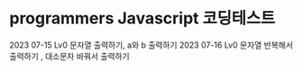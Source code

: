 # programmers Javascript 코딩테스트 
2023 07-15 Lv0 문자열 출력하기, a와 b 출력하기
2023 07-16 Lv0 문자열 반복해서 출력하기 , 대소문자 바꿔서 출력하기

